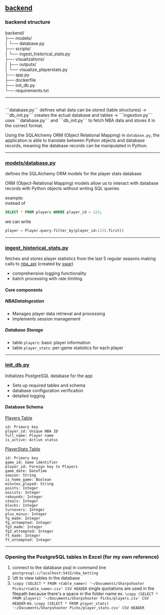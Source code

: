## <u> backend </u>

### backend structure

backend/  
├── models/  
│   └── database.py        
├── scripts/  
│   └── ingest_historical_stats.py  
├── visualizations/  
│   ├── outputs/          
│   └── visualize_playerstats.py    
├── app.py  
├── dockerfile                 
├── init_db.py                   
└── requirements.txt     
<hr>
<br>
```database.py``` defines what data can be stored (table structures) -> ```db_init.py``` creates the actual database and tables -> ```ingestion.py``` uses ```database.py``` and ```db_init.py``` to fetch NBA data and stores it in the correct format.

<br>

Using the SQLAlchemy ORM (Object Relational Mapping) in ```database.py```, the application is able to translate between Python objects and database records, meaning the database records can be manipulated in Python.


<hr>


### <u>models/database.py </u>
defines the SQLAlchemy ORM models for the player stats database

ORM (Object-Relational Mapping) models allow us to interact with database records with Python objects without writing SQL queries

example:  
instead of 
```sql 
SELECT * FROM players WHERE player_id = 123;
```
we can write
```python
player = Player.query.filter_by(player_id=123).first()
```
<hr>

### <u>  ingest_historical_stats.py </u>
fetches and stores player statistics from the last 5 regular seasons making calls to [nba_api](https://github.com/swar/nba_api) (created by [swar](https://github.com/swar))

- comprehensive logging functionality
- batch processing with rate limiting  

#### Core components
##### NBADataIngestion

- Manages player data retrieval and processing
- Implements session management

##### Database Storage

- table ```players```: basic player information  
- table ```player_stats```: per-game statistics for each player


<hr>


### <u> init_db.py </u>
Initializes PostgreSQL database for the app

- Sets up required tables and schema
- database configuration verification
- detailed logging


#### Database Schema
<u>Players Table</u>

```properties
id: Primary key
player_id: Unique NBA ID
full_name: Player name
is_active: Active status
```


<u> PlayerStats Table </u>

```properties
id: Primary key
game_id: Game identifier
player_id: Foreign key to Players
game_date: DateTime
season: String
is_home_game: Boolean
minutes_played: String
points: Integer
assists: Integer
rebounds: Integer
steals: Integer
blocks: Integer
turnovers: Integer
plus_minus: Integer
fg_made: Integer
fg_attempted: Integer
fg3_made: Integer
fg3_attempted: Integer
ft_made: Integer
ft_attempted: Integer
```

<hr>

### Opening the PostgreSQL tables in Excel (for my own reference)
1. connect to the database psql in command line ```postgresql://localhost:5432/nba_betting```
2. \dt to view tables in the database
3. ```\copy (SELECT * FROM <table_name>) '~/Documents/Sharpshooter Picks/<table_name>.csv' CSV HEADER```
single quotations are used in the filepath because there's a space in the folder name
ex. ```\copy (SELECT * FROM players) '~/Documents/Sharpshooter Picks/players.csv' CSV HEADER```
ex. ```\copy (SELECT * FROM player_stats) '~/Documents/Sharpshooter Picks/player_stats.csv' CSV HEADER```